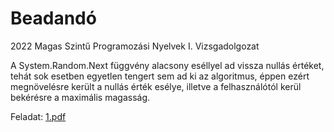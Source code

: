 # Beadandó

2022 Magas Szintű Programozási Nyelvek I. Vizsgadolgozat

A System.Random.Next függvény alacsony eséllyel ad vissza nullás értéket, tehát sok esetben egyetlen tengert sem ad ki az algoritmus, éppen ezért megnövelésre került a nullás érték esélye, illetve a felhasználótól kerül bekérésre a maximális magasság.

Feladat: [1.pdf](https://github.com/DKund/beadando-magprog1/files/9666581/1.pdf)
